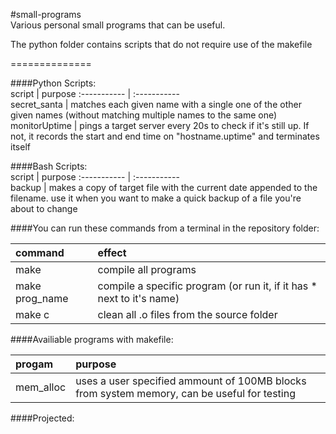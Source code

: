 #small-programs  
Various personal small programs that can be useful.

The python folder contains scripts that do not require use of the makefile  
  
==============  

####Python Scripts:  
script | purpose
:----------- | :-----------  
secret_santa | matches each given name with a single one of the other given names (without matching multiple names to the same one)
monitorUptime | pings a target server every 20s to check if it's still up. If not, it records the start and end time on "hostname.uptime" and terminates itself

####Bash Scripts:  
script | purpose
:----------- | :-----------  
backup | makes a copy of target file with the current date appended to the filename. use it when you want to make a quick backup of a file you're about to change

####You can run these commands from a terminal in the repository folder:  

command | effect  
:---------- | :----------  
make | compile all programs  
make prog_name | compile a specific program (or run it, if it has * next to it's name) 
make c | clean all .o files from the source folder  

####Availiable programs with makefile:  
  
progam | purpose
:----------- | :-----------  
mem_alloc | uses a user specified ammount of 100MB blocks from system memory, can be useful for testing

####Projected:
